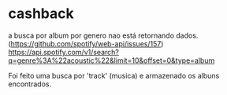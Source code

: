 # cashback


a busca por album por genero nao está retornando dados. (https://github.com/spotify/web-api/issues/157)
https://api.spotify.com/v1/search?q=genre%3A%22acoustic%22&limit=10&offset=0&type=album

Foi feito uma busca por 'track' (musica) e armazenado os albuns encontrados.